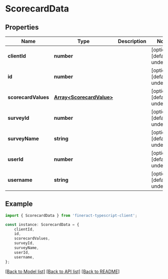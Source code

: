 # ScorecardData


## Properties

Name | Type | Description | Notes
------------ | ------------- | ------------- | -------------
**clientId** | **number** |  | [optional] [default to undefined]
**id** | **number** |  | [optional] [default to undefined]
**scorecardValues** | [**Array&lt;ScorecardValue&gt;**](ScorecardValue.md) |  | [optional] [default to undefined]
**surveyId** | **number** |  | [optional] [default to undefined]
**surveyName** | **string** |  | [optional] [default to undefined]
**userId** | **number** |  | [optional] [default to undefined]
**username** | **string** |  | [optional] [default to undefined]

## Example

```typescript
import { ScorecardData } from 'fineract-typescript-client';

const instance: ScorecardData = {
    clientId,
    id,
    scorecardValues,
    surveyId,
    surveyName,
    userId,
    username,
};
```

[[Back to Model list]](../README.md#documentation-for-models) [[Back to API list]](../README.md#documentation-for-api-endpoints) [[Back to README]](../README.md)
